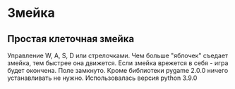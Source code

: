 # Змейка
## Простая клеточная змейка

Управление W, A, S, D или стрелочками.
Чем больше "яблочек" съедает змейка, тем быстрее она движется.
Если змейка врежется в себя - игра будет окончена.
Поле замкнуто.
Кроме библиотеки pygame 2.0.0 ничего устанавливать не нужно.
Использовалась версия python 3.9.0
